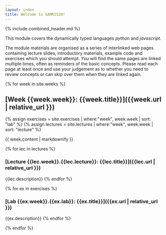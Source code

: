 ```yaml
---
layout: index
title: Welcome to GAMR1520!
---
```


{% include combined_header.md %}

This module covers the dynamically typed languages *python* and *javascript*.

The module materials are organised as a series of interlinked web pages containing lecture slides, introductory materials, example code and exercises which you should attempt.
You will find the same pages are linked multiple times, often as reminders of the basic concepts.
Please read each page at least once and use your judgement as to whether you need to review concepts or can skip over them when they are linked again.


{% for week in site.weeks %}


## [Week {{week.week}}: {{week.title}}]({{week.url | relative_url }})

{% assign exercises = site.exercises | where:"week", week.week | sort: "lab" %}
{% assign lectures = site.lectures | where:"week", week.week | sort: "lecture" %}

{{ week.content | markdownify }}

{% for lec in lectures %}
### [Lecture {{lec.week}}.{{lec.lecture}}: {{lec.title}}]({{lec.url | relative_url }})
{{lec.description}}
{% endfor %}


{% for ex in exercises %}
### [Lab {{ex.week}}.{{ex.lab}}: {{ex.title}}]({{ex.url | relative_url }})
{{ex.description}}
{% endfor %}


{% endfor %}<!-- end of week -->
